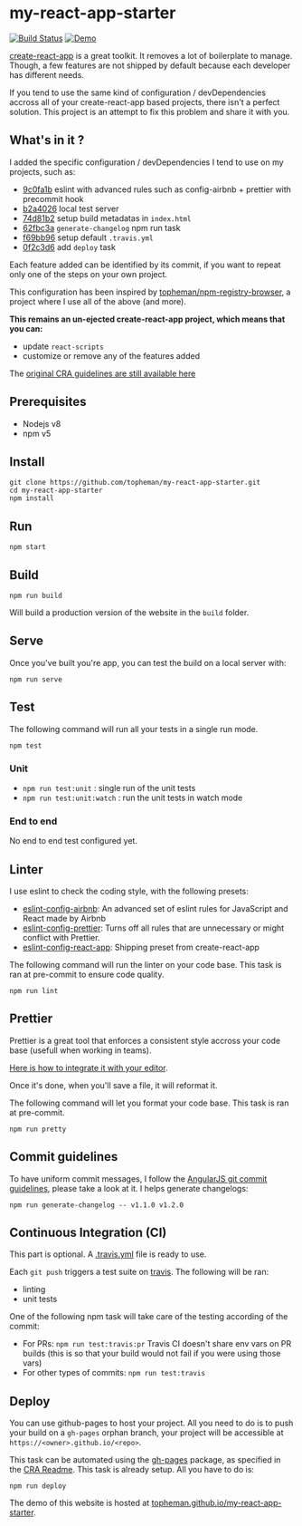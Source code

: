 # my-react-app-starter

[![Build Status](https://travis-ci.org/topheman/my-react-app-starter.svg?branch=master)](https://travis-ci.org/topheman/my-react-app-starter)
[![Demo](https://img.shields.io/badge/demo-online-blue.svg)](https://topheman.github.io/my-react-app-starter/)

[create-react-app](https://github.com/facebook/create-react-app) is a great toolkit. It removes a lot of boilerplate to manage. Though, a few features are not shipped by default because each developer has different needs.

If you tend to use the same kind of configuration / devDependencies accross all of your create-react-app based projects, there isn't a perfect solution. This project is an attempt to fix this problem and share it with you.

## What's in it ?

I added the specific configuration / devDependencies I tend to use on my projects, such as:

* [9c0fa1b](https://github.com/topheman/my-react-app-starter/commit/9c0fa1b881decde46c11957b1e5cab3aeccc7d1c) eslint with advanced rules such as config-airbnb + prettier with precommit hook
* [b2a4026](https://github.com/topheman/my-react-app-starter/commit/b2a4026cd68704fccce7c294cee6067e5d098738) local test server
* [74d81b2](https://github.com/topheman/my-react-app-starter/commit/74d81b24456ec2d6d5ff786b64fc0bfbfe66b195) setup build metadatas in `index.html`
* [62fbc3a](https://github.com/topheman/my-react-app-starter/commit/62fbc3aababe8a91a9d380d4e8c8fa37ab3ce6fe) `generate-changelog` npm run task
* [f69bb96](https://github.com/topheman/my-react-app-starter/commit/f69bb969bb13c1e39444dbafca5306e4c6ed252a) setup default `.travis.yml`
* [0f2c3d6](https://github.com/topheman/my-react-app-starter/commit/0f2c3d6d0ddf5efe85925f996f9413dfd69cfa4f) add `deploy` task

Each feature added can be identified by its commit, if you want to repeat only one of the steps on your own project.

This configuration has been inspired by [topheman/npm-registry-browser](https://github.com/topheman/npm-registry-browser), a project where I use all of the above (and more).

**This remains an un-ejected create-react-app project, which means that you can:**

* update `react-scripts`
* customize or remove any of the features added

The [original CRA guidelines are still available here](README.cra.md)

## Prerequisites

* Nodejs v8
* npm v5

## Install

```shell
git clone https://github.com/topheman/my-react-app-starter.git
cd my-react-app-starter
npm install
```

## Run

```shell
npm start
```

## Build

```shell
npm run build
```

Will build a production version of the website in the `build` folder.

## Serve

Once you've built you're app, you can test the build on a local server with:

```shell
npm run serve
```

## Test

The following command will run all your tests in a single run mode.

```shell
npm test
```

### Unit

* `npm run test:unit` : single run of the unit tests
* `npm run test:unit:watch` : run the unit tests in watch mode

### End to end

No end to end test configured yet.

## Linter

I use eslint to check the coding style, with the following presets:

* [eslint-config-airbnb](https://www.npmjs.com/package/eslint-config-airbnb): An advanced set of eslint rules for JavaScript and React made by Airbnb
* [eslint-config-prettier](https://www.npmjs.com/package/eslint-config-prettier): Turns off all rules that are unnecessary or might conflict with Prettier.
* [eslint-config-react-app](https://www.npmjs.com/package/eslint-config-react-app): Shipping preset from create-react-app

The following command will run the linter on your code base. This task is ran at pre-commit to ensure code quality.

```shell
npm run lint
```

## Prettier

Prettier is a great tool that enforces a consistent style accross your code base (usefull when working in teams).

[Here is how to integrate it with your editor](https://prettier.io/docs/en/editors.html).

Once it's done, when you'll save a file, it will reformat it.

The following command will let you format your code base. This task is ran at pre-commit.

```shell
npm run pretty
```

## Commit guidelines

To have uniform commit messages, I follow the [AngularJS git commit guidelines](https://github.com/angular/angular.js/blob/master/CONTRIBUTING.md#-git-commit-guidelines), please take a look at it. I helps generate changelogs:

```shell
npm run generate-changelog -- v1.1.0 v1.2.0
```

## Continuous Integration (CI)

This part is optional. A [.travis.yml](.travis.yml) file is ready to use.

Each `git push` triggers a test suite on [travis](https://travis-ci.org/topheman/my-react-app-starter). The following will be ran:

* linting
* unit tests

One of the following npm task will take care of the testing according of the commit:

* For PRs: `npm run test:travis:pr` Travis CI doesn't share env vars on PR builds (this is so that your build would not fail if you were using those vars)
* For other types of commits: `npm run test:travis`

## Deploy

You can use github-pages to host your project. All you need to do is to push your build on a `gh-pages` orphan branch, your project will be accessible at `https://<owner>.github.io/<repo>`.

This task can be automated using the [gh-pages](https://www.npmjs.com/package/gh-pages) package, as specified in the [CRA Readme](README.cra.md#github-pages). This task is already setup. All you have to do is:

```shell
npm run deploy
```

The demo of this website is hosted at [topheman.github.io/my-react-app-starter](https://topheman.github.io/my-react-app-starter/).
